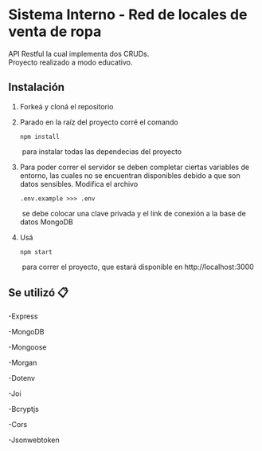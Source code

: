# Sistema Interno - Red de locales de venta de ropa

API Restful la cual implementa dos CRUDs. <br>
Proyecto realizado a modo educativo.<br>

## Instalación

1. Forkeá y cloná el repositorio
   ​
2. Parado en la raíz del proyecto corré el comando
   ​
   ```
   npm install
   ```
   ​
   para instalar todas las dependecias del proyecto
   ​
3. Para poder correr el servidor se deben completar ciertas variables de entorno, las cuales no se encuentran disponibles debido a que son datos sensibles. Modifica el archivo
   ​

   ```
   .env.example >>> .env
   ```

   ​
   se debe colocar una clave privada y el link de conexión a la base de datos MongoDB

4. Usá
   ​
   ```
   npm start
   ```
   ​
   para correr el proyecto, que estará disponible en http://localhost:3000

## Se utilizó 📋

-Express

-MongoDB

-Mongoose

-Morgan

-Dotenv

-Joi

-Bcryptjs

-Cors

-Jsonwebtoken
